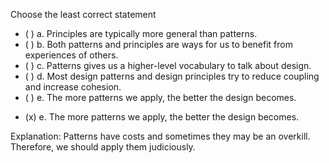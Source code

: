 <panel header="{{ icon_Q_A }} Choose the least  correct statement about principles and patterns." expanded>

<panel header="%%{{ icon_prereq }}%% Prerequisites" minimized>
  <panel src="../../designPatterns/introduction/what/unit-inElsewhere-asFlat.md" boilerplate header="{{ icon_prereq }} Design Patterns: Introduction: What" />
</panel>

<p/>

<question>
Choose the least correct statement

- ( ) a. Principles are typically more general than patterns.
- ( ) b. Both patterns and principles are ways for us to benefit from experiences of others.
- ( ) c. Patterns gives us a higher-level vocabulary to talk about design.
- ( ) d. Most design patterns and design principles try to reduce coupling and increase cohesion.
- ( ) e. The more patterns we apply, the better the design becomes.

<div slot="answer">

- (x) e. The more patterns we apply, the better the design becomes.

Explanation: Patterns have costs and sometimes they may be an overkill. Therefore, we should apply them judiciously.

</div>
</question>
</panel>
